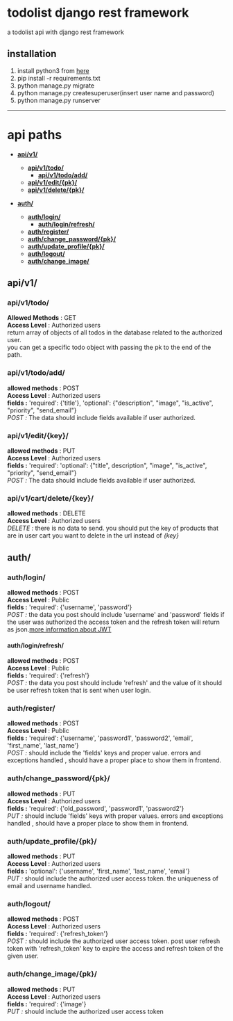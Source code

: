 # todolist django rest framework
a todolist api with django rest framework

## installation
1. install python3 from <a href="https://www.python.org/" target="_blank">here</a> 
1. pip install -r requirements.txt
1. python manage.py migrate
1. python manage.py createsuperuser(insert user name and password)
1. python manage.py runserver
---

# api paths
* [**api/v1/**](#apiv1)
	* [**api/v1/todo/**](#apiv1todo)
		* [**api/v1/todo/add/**](#apiv1todoadd) 
	* [**api/v1/edit/{pk}/**](#apiv1editpk)
	* [**api/v1/delete/{pk}/**](#apiv1deletepk) 


* [**auth/**](#auth)
	* [**auth/login/**](#authlogin)
		* [**auth/login/refresh/**](#authloginrefresh)
	* [**auth/register/**](#authregister)
	* [**auth/change_password/{pk}/**](#authchange_passwordpk)
	* [**auth/update_profile/{pk}/**](#authupdate_profilepk)
	* [**auth/logout/**](#authlogout)
	* [**auth/change_image/**](#authchange_image)


## api/v1/
### api/v1/todo/
**Allowed Methods** : GET
<br>**Access Level** : Authorized users
<br>return array of objects of all todos in the database related to the authorized user.
<br>you can get a specific todo object with passing the pk to the end of the path.

### api/v1/todo/add/
**allowed methods** : POST
<br>**Access Level** : Authorized users
<br>**fields :** 'required': {'title'}, 'optional': {"description", "image", "is_active", "priority", "send_email"}
<br>*POST :* The data should include fields available if user authorized.

### api/v1/edit/{key}/
**allowed methods** : PUT
<br>**Access Level** : Authorized users
<br>**fields :** 'required': 'optional': {"title", description", "image", "is_active", "priority", "send_email"}
<br>*POST :* The data should include fields available if user authorized.

### api/v1/cart/delete/{key}/
**allowed methods** : DELETE
<br>**Access Level** : Authorized users
<br>*DELETE :* there is no data to send. you should put the key of products that are in user cart you want to delete in the url instead of *{key}*


## auth/
### auth/login/
**allowed methods** : POST
<br>**Access Level** : Public
<br>**fields :** 'required': {'username', 'password'}
<br>*POST :* the data you post should include 'username' and 'password' fields if the user was authorized the access token and the refresh token will return as json.[more information about JWT](https://django-rest-framework-simplejwt.readthedocs.io/en/latest/getting_started.html#usage)

#### auth/login/refresh/
**allowed methods** : POST
<br>**Access Level** : Public
<br>**fields :** 'required': {'refresh'}
<br>*POST :* the data you post should include 'refresh' and the value of it should be user refresh token that is sent when user login.

### auth/register/
**allowed methods** : POST
<br>**Access Level** : Public
<br>**fields :** 'required': {'username', 'password1', 'password2', 'email', 'first_name', 'last_name'}
<br>*POST :* should include the 'fields' keys and proper value. errors and exceptions handled , should have a proper place to show them in frontend.

### auth/change_password/{pk}/
**allowed methods** : PUT
<br>**Access Level** : Authorized users
<br>**fields :** 'required': {'old_password', 'password1', 'password2'}
<br>*PUT :* should include 'fields' keys with proper values. errors and exceptions handled , should have a proper place to show them in frontend.

### auth/update_profile/{pk}/
**allowed methods** : PUT
<br>**Access Level** : Authorized users
<br>**fields :** 'optional': {'username', 'first_name', 'last_name', 'email'}
<br>*PUT :*  should include the authorized user access token. the uniqueness of email and username handled.

### auth/logout/
**allowed methods** : POST
<br>**Access Level** : Authorized users
<br>**fields :** 'required': {'refresh_token'}
<br>*POST :* should include the authorized user access token. post user refresh token with 'refresh_token' key to expire the access and refresh token of the given user.

### auth/change_image/{pk}/
**allowed methods** : PUT
<br>**Access Level** : Authorized users
<br>**fields :** 'required': {'image'}
<br>*PUT :* should include the authorized user access token
